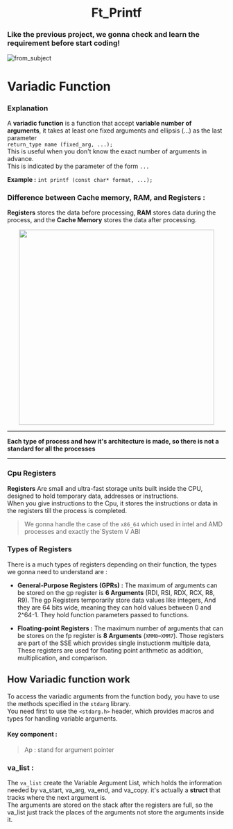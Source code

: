 <h1 align="center">Ft_Printf</h1>

### Like the previous project, we gonna check and learn the requirement before start coding! 

![from_subject](https://i.ibb.co/LzdVKN9P/Screenshot-from-2025-01-29-14-25-36.png)

# **Variadic Function**

### Explanation  

A **variadic function** is a function that accept **variable number of arguments**, it takes at least one fixed arguments and ellipsis (...) as the last parameter   
`return_type name (fixed_arg, ...);`  
This is useful when you don't know the exact number of arguments in advance.   
This is indicated by the parameter of the form `...`   

**Example :** `int printf (const char* format, ...);`   


### Difference between Cache memory, RAM, and Registers :

**Registers** stores the data before processing, **RAM** stores data during the process, and the **Cache Memory** stores the data after processing.

<p align="center" >
	<img src ="https://i.ibb.co/pvxZLJBR/image.png" width=450>
</p>

___
**Each type of process and how it's architecture is made, so there is not a standard for all the processes**
___


### Cpu Registers

**Registers** Are small and ultra-fast storage units built inside the CPU, designed to hold temporary data, addresses or instructions.  
When you give instructions to the Cpu, it stores the instructions or data in the registers till the process is completed.  

> We gonna handle the case of the `x86_64` which used in intel and AMD processes and exactly  the`System V ABI   

### Types of Registers

There is a much types of registers depending on their function, the types we gonna need to understand are :  
+ **General-Purpose Registers (GPRs) :** The maximum of arguments can be stored on the gp register is **6 Arguments** (RDI, RSI, RDX, RCX, R8, R9). The gp Registers temporarily store data values like integers, And they are 64 bits wide, meaning they can hold values between 0 and 2^64-1. They hold function parameters passed to functions.  

+ **Floating-point Registers :** The maximum number of arguments that can be stores on the fp register is **8 Arguments** (`XMM0`–`XMM7`). Those registers are part of the SSE which provides single instuctionm multiple data, These registers are used for floating point arithmetic as addition, multiplication, and comparison.  

## How Variadic function work 

To access the variadic arguments from the function body, you have to use the methods specified in the `stdarg` library.  
You need first to use the `<stdarg.h>` header, which provides macros and types for handling variable arguments.  
#### Key component :

>Ap : stand for argument pointer

### **va_list :** 
The `va_list` create the Variable Argument List, which holds the information needed by va_start, va_arg, va_end, and va_copy. it's actually a **struct** that tracks where the next argument is.  
The arguments are stored on the stack after the registers are full, so the va_list just track the places of the arguments not store the arguments inside it.  